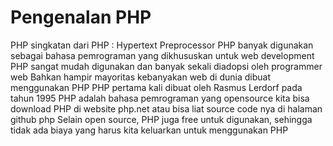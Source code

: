 # Pengenalan PHP

PHP singkatan dari PHP : Hypertext Preprocessor
PHP banyak digunakan sebagai bahasa pemrograman yang dikhususkan untuk web development
PHP sangat mudah digunakan dan banyak sekali diadopsi oleh programmer web
Bahkan hampir mayoritas kebanyakan web di dunia dibuat menggunakan PHP
PHP pertama kali dibuat oleh Rasmus Lerdorf pada tahun 1995
PHP adalah bahasa pemrograman yang opensource
kita bisa download PHP di website php.net
atau bisa liat source code nya di halaman github php
Selain open source, PHP juga free untuk digunakan, sehingga tidak ada biaya yang harus kita keluarkan untuk menggunakan PHP
